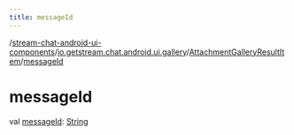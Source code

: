 ```yaml
---
title: messageId
---
```

/[stream-chat-android-ui-components](../../index.md)/[io.getstream.chat.android.ui.gallery](../index.md)/[AttachmentGalleryResultItem](index.md)/[messageId](messageId.md)  
  
  
  
# messageId  
val [messageId](messageId.md): [String](https://kotlinlang.org/api/latest/jvm/stdlib/kotlin/-string/index.html)

